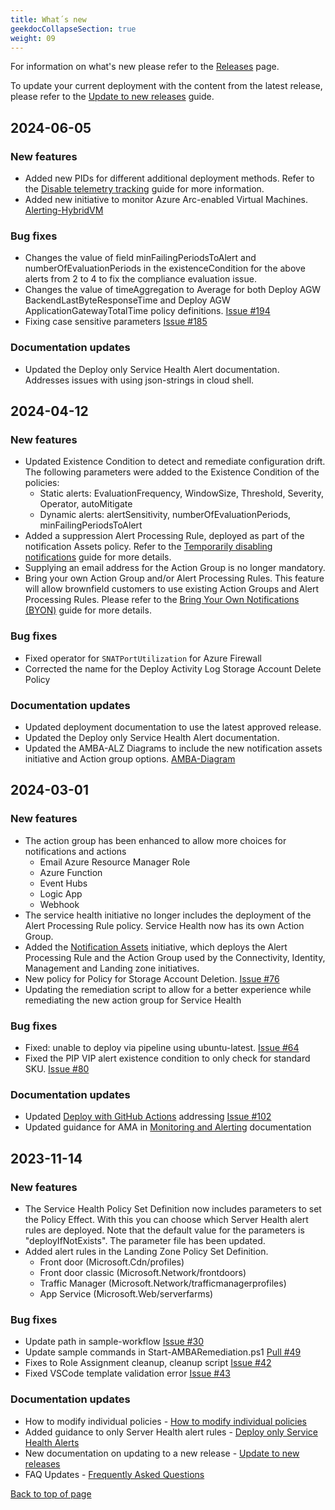 ```yaml
---
title: What´s new
geekdocCollapseSection: true
weight: 09
---
```


For information on what's new please refer to the [Releases](https://github.com/Azure/azure-monitor-baseline-alerts/releases) page.

To update your current deployment with the content from the latest release, please refer to the [Update to new releases](../../HowTo/UpdateToNewReleases) guide.

## 2024-06-05

### New features

- Added new PIDs for different additional deployment methods. Refer to the [Disable telemetry tracking](../../HowTo/Telemetry) guide for more information.
- Added new initiative to monitor Azure Arc-enabled Virtual Machines. [Alerting-HybridVM](https://github.com/Azure/azure-monitor-baseline-alerts/blob/main/patterns/alz/policySetDefinitions/Deploy-HybridVM-Alerts.json)

### Bug fixes

- Changes the value of field minFailingPeriodsToAlert and numberOfEvaluationPeriods in the existenceCondition for the above alerts from 2 to 4 to fix the compliance evaluation issue.
- Changes the value of timeAggregation to Average for both Deploy AGW BackendLastByteResponseTime and Deploy AGW ApplicationGatewayTotalTime policy definitions. [Issue #194](https://github.com/Azure/azure-monitor-baseline-alerts/issues/194)
- Fixing case sensitive parameters [Issue #185](https://github.com/Azure/azure-monitor-baseline-alerts/issues/185)

### Documentation updates

- Updated the Deploy only Service Health Alert documentation. Addresses issues with using json-strings in cloud shell.

## 2024-04-12

### New features

- Updated Existence Condition to detect and remediate configuration drift. The following parameters were added to the Existence Condition of the policies:
  - Static alerts: EvaluationFrequency, WindowSize, Threshold, Severity, Operator, autoMitigate
  - Dynamic alerts: alertSensitivity, numberOfEvaluationPeriods, minFailingPeriodsToAlert
- Added a suppression Alert Processing Rule, deployed as part of the notification Assets policy. Refer to the [Temporarily disabling notifications](../../HowTo/Temporarily-disabling-notifications) guide for more details.
- Supplying an email address for the Action Group is no longer mandatory.
- Bring your own Action Group and/or Alert Processing Rules. This feature  will allow brownfield customers to use existing Action Groups and Alert Processing Rules. Please refer to the [Bring Your Own Notifications (BYON)](../../HowTo/Bring-your-own-Notifications) guide for more details.

### Bug fixes

- Fixed operator for `SNATPortUtilization` for Azure Firewall
- Corrected the name for the Deploy Activity Log Storage Account Delete Policy

### Documentation updates

- Updated deployment documentation to use the latest approved release.
- Updated the Deploy only Service Health Alert documentation.
- Updated the AMBA-ALZ Diagrams to include the new notification assets initiative and Action group options. [AMBA-Diagram](../../media/AMBA-Diagrams.vsdx)

## 2024-03-01

### New features

- The action group has been enhanced to allow more choices for notifications and actions
  - Email Azure Resource Manager Role
  - Azure Function
  - Event Hubs
  - Logic App
  - Webhook
- The service health initiative no longer includes the deployment of the Alert Processing Rule policy. Service Health now has its own Action Group.
- Added the [Notification Assets](https://raw.githubusercontent.com/Azure/azure-monitor-baseline-alerts/main/patterns/alz/policySetDefinitions/Deploy-Notification-Assets.json) initiative, which deploys the Alert Processing Rule and the Action Group used by the Connectivity, Identity, Management and Landing zone initiatives.
- New policy for Policy for Storage Account Deletion. [Issue #76](https://github.com/Azure/azure-monitor-baseline-alerts/issues/76)
- Updating the remediation script to allow for a better experience while remediating the new action group for Service Health

### Bug fixes

- Fixed: unable to deploy via pipeline using ubuntu-latest. [Issue #64](https://github.com/Azure/azure-monitor-baseline-alerts/issues/64)
- Fixed the PIP VIP alert existence condition to only check for standard SKU. [Issue #80](https://github.com/Azure/azure-monitor-baseline-alerts/issues/80)

### Documentation updates

- Updated [Deploy with GitHub Actions](../deploy/Deploy-with-GitHub-Actions) addressing [Issue #102](https://github.com/Azure/azure-monitor-baseline-alerts/issues/102)
- Updated guidance for AMA in [Monitoring and Alerting](../../Getting-started/Monitoring-and-Alerting) documentation

## 2023-11-14

### New features

- The Service Health Policy Set Definition now includes parameters to set the Policy Effect. With this you can choose which Server Health alert rules are deployed. Note that the default value for the parameters is "deployIfNotExists". The parameter file has been updated.
- Added alert rules in the Landing Zone Policy Set Definition.
  - Front door (Microsoft.Cdn/profiles)
  - Front door classic (Microsoft.Network/frontdoors)
  - Traffic Manager (Microsoft.Network/trafficmanagerprofiles)
  - App Service (Microsoft.Web/serverfarms)

### Bug fixes

- Update path in sample-workflow [Issue #30](https://github.com/Azure/azure-monitor-baseline-alerts/issues/30)
- Update sample commands in Start-AMBARemediation.ps1 [Pull #49](https://github.com/Azure/azure-monitor-baseline-alerts/pull/49)
- Fixes to Role Assignment cleanup, cleanup script [Issue #42](https://github.com/Azure/azure-monitor-baseline-alerts/issues/42)
- Fixed VSCode template validation error [Issue #43](https://github.com/Azure/azure-monitor-baseline-alerts/issues/43)

### Documentation updates

- How to modify individual policies - [How to modify individual policies](../../HowTo/deploy/Introduction-to-deploying-the-ALZ-Pattern/#how-to-modify-individual-policies)
- Added guidance to only Server Health alert rules - [Deploy only Service Health Alerts](../../HowTo/deploy/Deploy-only-Service-Health-Alerts)
- New documentation on updating to a new release - [Update to new releases](../../HowTo/UpdateToNewReleases)
- FAQ Updates - [Frequently Asked Questions](../../Resources//FAQ)

[Back to top of page](.)
